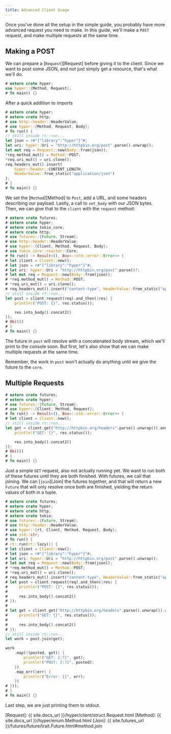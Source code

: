 ```yaml
---
title: Advanced Client Usage
---
```


Once you've done all the setup in the simple guide, you probably
have more advanced request you need to make. In this guide, we'll
make a `POST` request, and make multiple requests at the same time.

## Making a POST

We can prepare a [`Request`][Request] before giving it to the client.
Since we want to post some JSON, and not just simply get a resource,
that's what we'll do.

```rust
# extern crate hyper;
use hyper::{Method, Request};
# fn main() {}
```

After a quick addition to imports

```rust
# extern crate hyper;
# extern crate http;
# use http::header::HeaderValue;
# use hyper::{Method, Request, Body};
# fn run() {
// still inside rt::run...
let json = r#"{"library":"hyper"}"#;
let uri: hyper::Uri = "http://httpbin.org/post".parse().unwrap();
let mut req = Request::new(Body::from(json));
*req.method_mut() = Method::POST;
*req.uri_mut() = uri.clone();
req.headers_mut().insert(
    hyper::header::CONTENT_LENGTH,
    HeaderValue::from_static("application/json")
);
# }
# fn main() {}
```

We set the [`Method`][Method] to `Post`, add a URL, and some headers describing our
payload. Lastly, a call to `set_body` with our JSON bytes. Then, we
can give that to the `client` with the `request` method:

```rust
# extern crate futures;
# extern crate hyper;
# extern crate tokio_core;
# extern crate http;
# use futures::{Future, Stream};
# use http::header::HeaderValue;
# use hyper::{Client, Method, Request, Body};
# use tokio_core::reactor::Core;
# fn run() -> Result<(), Box<::std::error::Error>> {
# let client = Client::new();
# let json = r#"{"library":"hyper"}"#;
# let uri: hyper::Uri = "http://httpbin.org/post".parse()?;
# let mut req = Request::new(Body::from(json));
# *req.method_mut() = Method::POST;
# *req.uri_mut() = uri.clone();
# req.headers_mut().insert("content-type", HeaderValue::from_static("application/json"));
// still inside rt::run...
let post = client.request(req).and_then(|res| {
    println!("POST: {}", res.status());

    res.into_body().concat2()
});
# Ok(())
# }
# fn main() {}
```

The future in `post` will resolve with a concatenated body stream,
which we'll print to the console soon. But first, let's also show
that we can make multiple requests at the same time.

Remember, the work in `post` won't actually do anything until we give
the future to the `core`.

## Multiple Requests

```rust
# extern crate futures;
# extern crate hyper;
# use futures::{Future, Stream};
# use hyper::{Client, Method, Request};
# fn run() -> Result<(), Box<::std::error::Error>> {
# let client = Client::new();
// still inside rt::run...
let get = client.get("http://httpbin.org/headers".parse().unwrap()).and_then(|res| {
    println!("GET: {}", res.status());

    res.into_body().concat2()
});
# Ok(())
# }
# fn main() {}
```

Just a simple `GET` request, also not actually running yet. We want to run
both of these futures until they are both finished. With futures, we call that
joining. We can [`join`][Join] the futures together, and that will return
a new `Future` that will only resolve once both are finished, yielding the return
values of both in a tuple.

```rust
# extern crate futures;
# extern crate hyper;
# extern crate http;
# extern crate tokio;
# use futures::{Future, Stream};
# use http::header::HeaderValue;
# use hyper::{rt, Client, Method, Request, Body};
# use std::str;
# fn run() {
# rt::run(rt::lazy(|| {
# let client = Client::new();
# let json = r#"{"library":"hyper"}"#;
# let uri: hyper::Uri = "http://httpbin.org/post".parse().unwrap();
# let mut req = Request::new(Body::from(json));
# *req.method_mut() = Method::POST;
# *req.uri_mut() = uri.clone();
# req.headers_mut().insert("content-type", HeaderValue::from_static("application/json"));
# let post = client.request(req).and_then(|res| {
#     println!("POST: {}", res.status());
#
#     res.into_body().concat2()
# });
#
# let get = client.get("http://httpbin.org/headers".parse().unwrap()).and_then(|res| {
#     println!("GET: {}", res.status());
#
#     res.into_body().concat2()
# });
// still inside rt::run...
let work = post.join(get);

work
    .map(|(posted, got)| {
        println!("GET: {:?}", got);
        println!("POST: {:?}", posted);
    })
    .map_err(|err| {
        println!("Error: {}", err);
    })
# }));
# }
# fn main() {}

```

Last step, we are just printing them to stdout.

[Request]: {{ site.docs_url }}/hyper/client/struct.Request.html
[Method]: {{ site.docs_url }}/hyper/enum.Method.html
[Join]: {{ site.futures_url }}/futures/future/trait.Future.html#method.join
